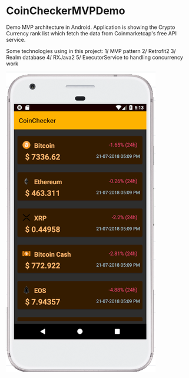 # CoinCheckerMVPDemo
Demo MVP architecture in Android.
Application is showing the Crypto Currency rank list which fetch the data from Coinmarketcap's free API service.

Some technologies using in this project:
1/ MVP pattern
2/ Retrofit2
3/ Realm database
4/ RXJava2 
5/ ExecutorService to handling concurrency work


![Screenshot](CoinCheckerScreenshot.PNG)
